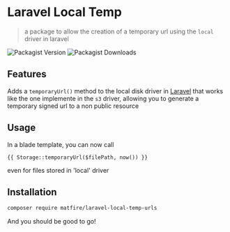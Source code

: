 # Laravel Local Temp
> a package to allow the creation of a temporary url using the `local` driver in laravel

![Packagist Version](https://img.shields.io/packagist/v/matfire/laravel-local-temp-urls?style=for-the-badge&link=https%3A%2F%2Fpackagist.org%2Fpackages%2Fmatfire%2Flaravel-local-temp-urls)
![Packagist Downloads](https://img.shields.io/packagist/dm/matfire/laravel-local-temp-urls?style=for-the-badge)
## Features

Adds a `temporaryUrl()` method to the local disk driver in [Laravel](https://laravel.com) that works like the one implemente in the `s3` driver, allowing you to generate a temporary signed url to a non public resource

## Usage

In a blade template, you can now call 
```blade
{{ Storage::temporaryUrl($filePath, now()) }}
```
even for files stored in 'local' driver


## Installation

```bash
composer require matfire/laravel-local-temp-urls
```

And you should be good to go!


